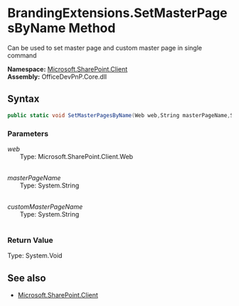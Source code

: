 # BrandingExtensions.SetMasterPagesByName Method  
Can be used to set master page and custom master page in single command  

**Namespace:** [Microsoft.SharePoint.Client](Microsoft.SharePoint.Client.md)  
**Assembly:** OfficeDevPnP.Core.dll  
## Syntax
```C#
public static void SetMasterPagesByName(Web web,String masterPageName,String customMasterPageName)
```
### Parameters
*web*  
&emsp;&emsp;Type: Microsoft.SharePoint.Client.Web  
&emsp;&emsp;  
  
*masterPageName*  
&emsp;&emsp;Type: System.String  
&emsp;&emsp;  
  
*customMasterPageName*  
&emsp;&emsp;Type: System.String  
&emsp;&emsp;  
  
### Return Value
Type: System.Void  

## See also
- [Microsoft.SharePoint.Client](Microsoft.SharePoint.Client.md)
